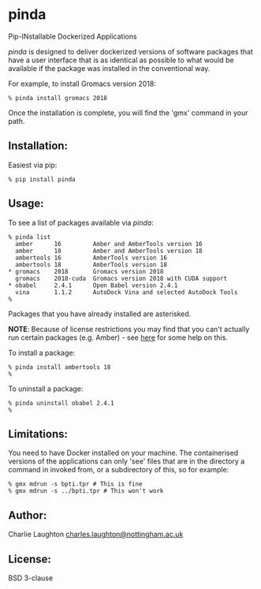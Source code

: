 # pinda

Pip-INstallable Dockerized Applications

*pinda* is designed to deliver dockerized versions of software packages that have a user interface that is as identical
as possible to what would be available if the package was installed in the conventional way.

For example, to install Gromacs version 2018:
```
% pinda install gromacs 2018
```
Once the installation is complete, you will find the 'gmx' command in your path.

## Installation:

Easiest via pip:
```
% pip install pinda
```

## Usage:

To see a list of packages available via *pinda*:
```
% pinda list
  amber      16         Amber and AmberTools version 16
  amber      18         Amber and AmberTools version 18
  ambertools 16         AmberTools version 16
  ambertools 18         AmberTools version 18
* gromacs    2018       Gromacs version 2018
  gromacs    2018-cuda  Gromacs version 2018 with CUDA support
* obabel     2.4.1      Open Babel version 2.4.1
  vina       1.1.2      AutoDock Vina and selected AutoDock Tools
%
```
Packages that you have already installed are asterisked.

**NOTE**: Because of license restrictions you may find that you can't actually run certain 
packages (e.g. Amber) - see [here](https://bitbucket.org/claughton/amber_docker) for some help on this.

To install a package:
```
% pinda install ambertools 18
%
```

To uninstall a package:
```
% pinda uninstall obabel 2.4.1
%
```

## Limitations:

You need to have Docker installed on your machine. The containerised versions of the applications can
only 'see' files that are in the directory a command in invoked from, or a subdirectory of this, so for example:
```
% gmx mdrun -s bpti.tpr # This is fine
% gmx mdrun -s ../bpti.tpr # This won't work
```

## Author:

Charlie Laughton charles.laughton@nottingham.ac.uk

## License:

BSD 3-clause

